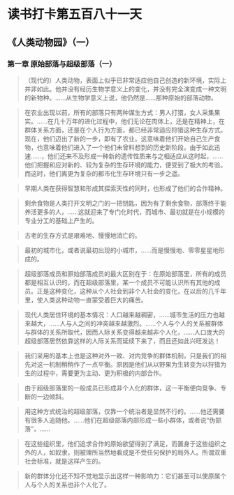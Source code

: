 # 读书打卡第五百八十一天
## 《人类动物园》（一）
### 第一章 原始部落与超级部落（一）

> （现代的）人类动物，表面上似乎已非常适应他自己创造的新环境，实际上并非如此。他并没有经历生物学意义上的变化，并没有完全演变成一种文明的新物种。……从生物学意义上说，他仍然是……那种原始的部落动物。

> 在农业出现以前，所有的部落只有两种谋生方式：男人打猎，女人采集果实。……在几十万年的进化过程中，他们无论在肉体上，还是在精神上，在群体关系方面，还是在个人行为方面，都已经非常适应狩猎这种生存方式。现在，他们迈出了新的一步，即有了农业。这意味着他们开始自己生产食物，也意味着他们进入了一个他们未曾料想到的历史新阶段。由于如此迅速……，他们还来不及形成一种新的遗传性质来与之相适应从这时起，……他们把握和应对新的、较为复杂的生存环境的能力，便受到了极大的考验。而这时，他们离更为复杂的都市化生存环境只有一步之遥。

> 早期人类在获得智慧和形成其探索天性的同时，也形成了他们的合作精神。

> 剩余食物是人类打开文明之门的一把钥匙，因为有了剩余食物，部落终于能养活更多的人，……这就迎来了专门化时代，而城市、最初就是在小规模的专业分工的基础上产生的。

> 古老的生存方式是艰难地、慢慢地消亡的。

> 最初的城市化，或者说最初出现的小城市，……而是慢慢地、零零星星地形成的。

> 超级部落成员和原始部落成员的最大区别在于：在原始部落里，所有的成员都是相互认识的，而在超级部落里，某一个成员不可能认识所有其他的成员。正是这种变化，这种从个人社会到非个人社会的变化，在以后的几千年里，使人类这种动物一直蒙受着巨大的痛苦。

> 现代人类居住环境的基本情况：人口越来越稠密，……城市生活的压力也越来越大，……人与人之间的冲突越来越激烈。……个人与个人的关系被群体与群体的关系所取代，因而人际关系变得越来越非个人化，……人口庞大的超级部落居然依靠这样的人际关系而延续下来了，而且还如此兴旺发达！

> 我们采用的基本上也是这种对外一致、对内竞争的群体机制，只是我们的祖先对这一机制稍稍作了一点平衡。原因是他们从以野果为生转变为以狩猎为生的过程中，需要更为主动、更为积极的内部合作。

> 由于超级部落里的一般成员已形成非个人化的群体，这一平衡便向竞争、专断的一边倾斜。

> 用这种方式统治的超级部落，仅靠一个统治者是显然不行的。……他还需要有很多人追随他。……他们在超级部落内部形成一些小群体，或者说“伪部落”，……

> 在这些组织里，他们追求合作的原始欲望得到了满足，而置身于这些组织之外的人，如奴隶，则被理所当然地看成是不受任何保护的局外人。所谓双重社会标准，就是这样产生的。

> 新的群体分化还不知不觉地显示出这样一种影响力：它们甚至可以使原属个人与个人的关系也非个人化了。